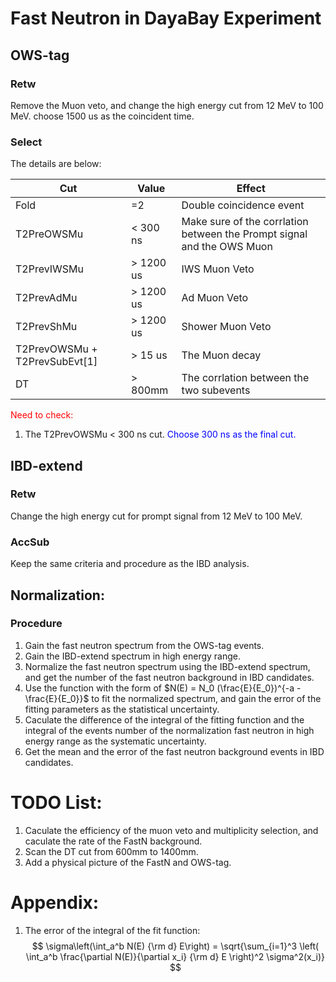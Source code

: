<!--
This is a doc for program FastN
-->

# Fast Neutron in DayaBay Experiment

## OWS-tag

### Retw

Remove the Muon veto, and change the high energy cut from 12 MeV to 100 MeV. choose 1500 us as the coincident time.

### Select

The details are below:

| Cut                           | Value     | Effect                                                                 |
|-------------------------------|-----------|------------------------------------------------------------------------|
| Fold                          | =2        | Double coincidence event                                               |
| T2PreOWSMu                    | < 300 ns  | Make sure of the corrlation between the Prompt signal and the OWS Muon |
| T2PrevIWSMu                   | > 1200 us | IWS Muon Veto                                                          |
| T2PrevAdMu                    | > 1200 us | Ad Muon Veto                                                           |
| T2PrevShMu                    | > 1200 us | Shower Muon Veto                                                       |
| T2PrevOWSMu + T2PrevSubEvt[1] | > 15 us   | The Muon decay                                                         |
| DT                            | > 800mm   | The corrlation between the two subevents                               |

<font color = red> Need to check: </font>

1. The T2PrevOWSMu < 300 ns cut. <font color = blue> Choose 300 ns as the final cut. </font>


## IBD-extend

### Retw

Change the high energy cut for prompt signal from 12 MeV to 100 MeV.

### AccSub

Keep the same criteria and procedure as the IBD analysis.

## Normalization:

### Procedure

1. Gain the fast neutron spectrum from the OWS-tag events.
2. Gain the IBD-extend spectrum in high energy range.
3. Normalize the fast neutron spectrum using the IBD-extend spectrum, and get the number of the fast neutron background in IBD candidates.
4. Use the function with the form of $N(E) = N_0 (\frac{E}{E_0})^{-a - \frac{E}{E_0}}$ to fit the normalized spectrum, and gain the error of the fitting parameters as the statistical uncertainty.
5. Caculate the difference of the integral of the fitting function and the integral of the events number of the normalization fast neutron in high energy range as the systematic uncertainty.
6. Get the mean and the error of the fast neutron background events in IBD candidates.



# TODO List:

1. Caculate the efficiency of the muon veto and multiplicity selection, and caculate the rate of the FastN background.
2. Scan the DT cut from 600mm to 1400mm.
3. Add a physical picture of the FastN and OWS-tag.



# Appendix:

1. The error of the integral of the fit function:
$$
\sigma\left(\int_a^b N(E) {\rm d} E\right) = \sqrt{\sum_{i=1}^3 \left( \int_a^b \frac{\partial N(E)}{\partial x_i} {\rm d} E \right)^2 \sigma^2(x_i)}
$$
